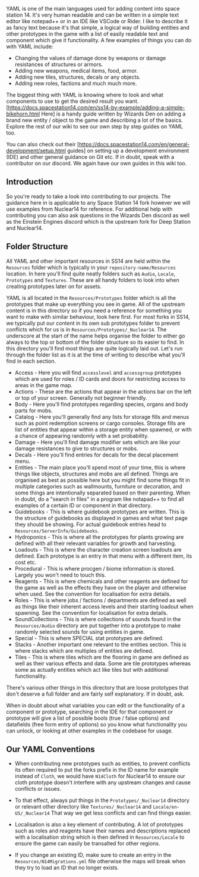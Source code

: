 YAML is one of the main languages used for adding content into space station 14. It's very human readable and can be written in a simple text editor like notepad++ or in an IDE like VSCode or Rider. I like to describe it as fancy text because it's that simple, a logical way of building entities and other prototypes in the game with a list of easily readable text and component which give it functionality. A few examples of things you can do with YAML include:
* Changing the values of damage done by weapons or damage resistances of structures or armors.
* Adding new weapons, medical items, food, armor.
* Adding new tiles, structures, decals or any objects.
* Adding new roles, factions and much much more.

The biggest thing with YAML is knowing where to look and what components to use to get the desired result you want. [https://docs.spacestation14.com/en/ss14-by-example/adding-a-simple-bikehorn.html Here] is a handy guide written by Wizards Den on adding a brand new entity / object to the game and describing a lot of the basics. Explore the rest of our wiki to see our own step by step guides on YAML too.

You can also check out their [https://docs.spacestation14.com/en/general-development/setup.html guides] on setting up a development environment (IDE) and other general guidance on Git etc. If in doubt, speak with a contributor on our discord. We again have our own guides in this wiki too.

## Introduction
So you're ready to take a look into contributing to our projects. The guidance here in is applicable to any Space Station 14 fork however we will use examples from Nuclear14 for reference. For additional help with contributing you can also ask questions in the Wizards Den discord as well as the Einstein Engines discord which is the upstream fork for Deep Station and Nuclear14.

## Folder Structure
All YAML and other important resources in SS14 are held within the `Resources` folder which is typically in your `repository-name/Resources` location. In here you'll find quite neatly folders such as `Audio`, `Locale`, `Prototypes` and `Textures`. These are all handy folders to look into when creating prototypes later on for assets.

YAML is all located in the `Resources/Prototypes` folder which is all the prototypes that make up everything you see in game. All of the upstream content is in this directory so if you need a reference for something you want to make with similar behaviour, look here first. For most forks in SS14, we typically put our content in its own sub prototypes folder to prevent conflicts which for us is in `Resources/Prototypes/_Nuclear14`. The underscore at the start of the name helps organise the folder to either go always to the top or bottom of the folder structure so its easier to find. In this directory you'll find most things are quite logically laid out. Let's run through the folder list as it is at the time of writing to describe what you'll find in each section.

* Access - Here you will find `accesslevel` and `accessgroup` prototypes which are used for roles / ID cards and doors for restricting access to areas in the game map.
* Actions - These are the actions that appear in the actions bar on the left or top of your screen. Generally not beginner friendly.
* Body - Here you'll find prototypes regarding species, organs and body parts for mobs.
* Catalog - Here you'll generally find any lists for storage fills and menus such as point redemption screens or cargo consoles. Storage fills are list of entities that appear within a storage entity when spawned, or with a chance of appearing randomly with a set probability.
* Damage - Here you'll find damage modifier sets which are like your damage resistances to give to structures or mobs.
* Decals - Here you'll find entries for decals for the decal placement menu.
* Entities - The main place you'll spend most of your time, this is where things like objects, structures and mobs are all defined. Things are organised as best as possible here but you might find some things fit in multiple categories such as wallmounts, furniture or decoration, and some things are intentionally separated based on their parenting. When in doubt, do a "search in files" in a program like notapad++ to find all examples of a certain ID or component in that directory.
* Guidebooks - This is where guidebook prototypes are written. This is the structure of guidebooks as displayed in games and what text page they should be showing. For actual guidebook entries head to `Resources/ServerInfo/Guidebooks`.
* Hydroponics - This is where all the prototypes for plants growing are defined with all their relevant variables for growth and harvesting.
* Loadouts - This is where the character creation screen loadouts are defined. Each prototype is an entry in that menu with a different item, its cost etc.
* Procedural - This is where procgen / biome information is stored. Largely you won't need to touch this.
* Reagents - This is where chemicals and other reagents are defined for the game as well as the effects they have on the player and otherwise when used. See the convention for localisation for extra details.
* Roles - This is where jobs / factions / departments are defined as well as things like their inherent access levels and their starting loadout when spawning. See the convention for localisation for extra details.
* SoundCollections - This is where collections of sounds found in the `Resources/Audio` directory are put together into a prototype to make randomly selected sounds for using entities in game.
* Special - This is where SPECIAL stat prototypes are defined.
* Stacks - Another important one relevant to the entities section. This is where stacks which are multiples of entities are defined.
* Tiles - This is where tiles which are the flooring in game are defined as well as their various effects and data. Some are tile prototypes whereas some as actually entities which act like tiles but with additional functionality.

There's various other things in this directory that are loose prototypes that don't deserve a full folder and are fairly self explanatory. If in doubt, ask.

When in doubt about what variables you can edit or the functionality of a component or prototype, searching in the IDE for that component or prototype will give a list of possible bools (true / false options) and datafields (free form entry of options) so you know what functionality you can unlock, or looking at other examples in the codebase for usage.

## Our YAML Conventions
* When contributing new prototypes such as entities, to prevent conflicts its often required to put the forks prefix in the ID name for example instead of `Cloth`, we would have `N14Cloth` for Nuclear14 to ensure our cloth prototype doesn't interfere with any upstream changes and cause conflicts or issues.

* To that effect, always put things in the `Prototypes/_Nuclear14` directory or relevant other directory like `Textures/_Nuclear14` and `Locale/en-US/_Nuclear14` That way we get less conflicts and can find things easier.

* Localisation is also a key element of contributing. A lot of prototypes such as roles and reagents have their names and descriptions replaced with a localisation string which is then defined in `Resources/Locale` to ensure the game can easily be transalted for other regions.

* If you change an existing ID, make sure to create an entry in the `Resources/N14Migrations.yml` file otherwise the maps will break when they try to load an ID that no longer exists.